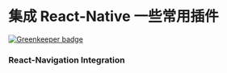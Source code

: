 # 集成 React-Native 一些常用插件

[![Greenkeeper badge](https://badges.greenkeeper.io/limaofeng/react-native-walkuere.svg)](https://greenkeeper.io/)

### React-Navigation Integration

```
```